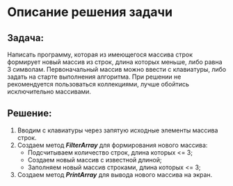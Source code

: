 # Описание решения задачи

## __Задача__: 
Написать программу, которая из имеющегося массива строк формирует новый массив из строк, длина которых меньше, либо равна 3 символам. Первоначальный массив можно ввести с клавиатуры, либо задать на старте выполнения алгоритма. При решении не рекомендуется пользоваться коллекциями, лучше обойтись исключительно массивами.

## __Решение__:

1. Вводим с клавиатуры через запятую исходные элементы массива строк.
2. Создаем метод *__FilterArray__* для формирования нового массива:
   * Подсчитываем количество строк, длина которых <= 3;
   * Создаем новый массив с известной длиной;
   * Заполняем новый массив строками, длина которых <= 3;
3. Создаем метод *__PrintArray__* для вывода нового массива на экран. 